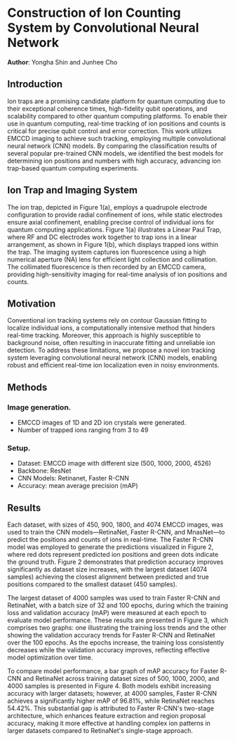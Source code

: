 # Construction of Ion Counting System by Convolutional Neural Network
**Author**: Yongha Shin and Junhee Cho

## Introduction
Ion traps are a promising candidate platform for quantum computing due to their exceptional coherence times, high-fidelity qubit operations, and scalability compared to other quantum computing platforms. To enable their use in quantum computing, real-time tracking of ion positions and counts is critical for precise qubit control and error correction. This work utilizes EMCCD imaging to achieve such tracking, employing multiple convolutional neural network (CNN) models. By comparing the classification results of several popular pre-trained CNN models, we identified the best models for determining ion positions and numbers with high accuracy, advancing ion trap-based quantum computing experiments.

## Ion Trap and Imaging System
The ion trap, depicted in Figure 1(a), employs a quadrupole electrode configuration to provide radial confinement of ions, while static electrodes ensure axial confinement, enabling precise control of individual ions for quantum computing applications. Figure 1(a) illustrates a Linear Paul Trap, where RF and DC electrodes work together to trap ions in a linear arrangement, as shown in Figure 1(b), which displays trapped ions within the trap. The imaging system captures ion fluorescence using a high numerical aperture (NA) lens for efficient light collection and collimation. The collimated fluorescence is then recorded by an EMCCD camera, providing high-sensitivity imaging for real-time analysis of ion positions and counts.

## Motivation
Conventional ion tracking systems rely on contour Gaussian fitting to localize individual ions, a computationally intensive method that hinders real-time tracking. Moreover, this approach is highly susceptible to background noise, often resulting in inaccurate fitting and unreliable ion detection. To address these limitations, we propose a novel ion tracking system leveraging convolutional neural network (CNN) models, enabling robust and efficient real-time ion localization even in noisy environments.

## Methods
### Image generation.
* EMCCD images of 1D and 2D ion crystals were generated.
* Number of trapped ions ranging from 3 to 49
### Setup.
* Dataset: EMCCD image with different size (500, 1000, 2000, 4526)
* Backbone: ResNet
* CNN Models: Retinanet, Faster R-CNN
* Accuracy: mean average precision (mAP)

## Results
Each dataset, with sizes of 450, 900, 1800, and 4074 EMCCD images, was used to train the CNN models—RetinaNet, Faster R-CNN, and MnasNet—to predict the positions and counts of ions in real-time. The Faster R-CNN model was employed to generate the predictions visualized in Figure 2, where red dots represent predicted ion positions and green dots indicate the ground truth. Figure 2 demonstrates that prediction accuracy improves significantly as dataset size increases, with the largest dataset (4074 samples) achieving the closest alignment between predicted and true positions compared to the smallest dataset (450 samples).

The largest dataset of 4000 samples was used to train Faster R-CNN and RetinaNet, with a batch size of 32 and 100 epochs, during which the training loss and validation accuracy (mAP) were measured at each epoch to evaluate model performance. These results are presented in Figure 3, which comprises two graphs: one illustrating the training loss trends and the other showing the validation accuracy trends for Faster R-CNN and RetinaNet over the 100 epochs. As the epochs increase, the training loss consistently decreases while the validation accuracy improves, reflecting effective model optimization over time.

To compare model performance, a bar graph of mAP accuracy for Faster R-CNN and RetinaNet across training dataset sizes of 500, 1000, 2000, and 4000 samples is presented in Figure 4. Both models exhibit increasing accuracy with larger datasets; however, at 4000 samples, Faster R-CNN achieves a significantly higher mAP of 96.81%, while RetinaNet reaches 54.42%. This substantial gap is attributed to Faster R-CNN's two-stage architecture, which enhances feature extraction and region proposal accuracy, making it more effective at handling complex ion patterns in larger datasets compared to RetinaNet's single-stage approach.
